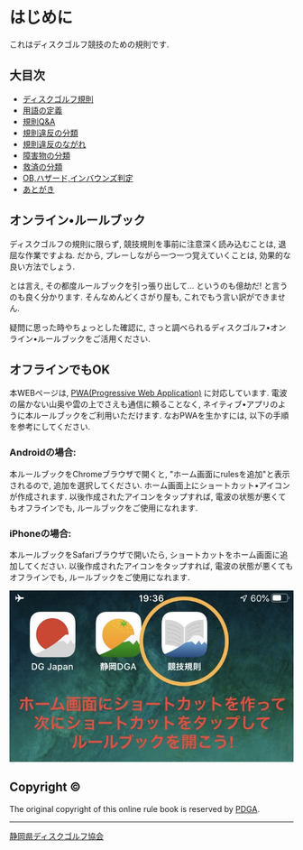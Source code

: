 # はじめに

これはディスクゴルフ競技のための規則です.

## 大目次

* [ディスクゴルフ規則](index)
* [用語の定義](appendixe)
* [規則Q&A](qa-index)
* [規則違反の分類](penalties)
* [規則違反のながれ](enforcement)
* [障害物の分類](obstacles)
* [救済の分類](reliefs)
* [OB,ハザード,インバウンズ判定](obhazardinbounds)
* [あとがき](postface)

## オンライン•ルールブック

ディスクゴルフの規則に限らず,
競技規則を事前に注意深く読み込むことは,
退屈な作業ですよね.
だから,
プレーしながら一つ一つ覚えていくことは,
効果的な良い方法でしょう.

とは言え,
その都度ルールブックを引っ張り出して...
というのも億劫だ!
と言うのも良く分かります.
そんなめんどくさがり屋も,
これでもう言い訳ができません.

疑問に思った時やちょっとした確認に,
さっと調べられるディスクゴルフ•オンライン•ルールブックをご活用ください.

## オフラインでもOK

本WEBページは,
[PWA(Progressive Web Application)](https://g.co/kgs/kJfE8K)
に対応しています.
電波の届かない山奥や雲の上でさえも通信に頼ることなく,
ネイティブ•アプリのように本ルールブックをご利用いただけます.
なおPWAを生かすには,
以下の手順を参考にしてください.

### Androidの場合:

本ルールブックをChromeブラウザで開くと,
"ホーム画面にrulesを追加"と表示されるので,
追加を選択してください.
ホーム画面上にショートカット•アイコンが作成されます.
以後作成されたアイコンをタップすれば,
電波の状態が悪くてもオフラインでも,
ルールブックをご使用になれます.

### iPhoneの場合:

本ルールブックをSafariブラウザで開いたら,
ショートカットをホーム画面に追加してください.
以後作成されたアイコンをタップすれば,
電波の状態が悪くてもオフラインでも,
ルールブックをご使用になれます.

![ホーム画面のショートカット](assets/img/shortcut.jpg)

## Copyright ©

The original copyright of this online rule book is reserved by [PDGA](https://www.pdga.com).

---

[静岡県ディスクゴルフ協会](https://jpdga-shizuoka.github.io/home)
